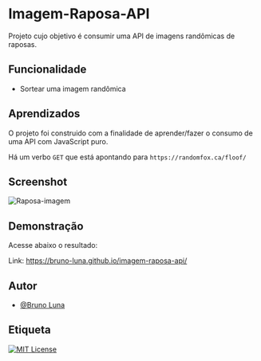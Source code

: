 
# Imagem-Raposa-API

Projeto cujo objetivo é consumir uma API de imagens randômicas de raposas.




## Funcionalidade

- Sortear uma imagem randômica


## Aprendizados

O projeto foi construido com a finalidade de aprender/fazer o consumo de uma API com JavaScript puro. 

Há um verbo `GET` que está apontando para `https://randomfox.ca/floof/`


## Screenshot

![Raposa-imagem](https://raw.githubusercontent.com/Bruno-Luna/imagem-raposa-api/master/raposa-screenshot.JPG)


## Demonstração

Acesse abaixo o resultado:

Link: https://bruno-luna.github.io/imagem-raposa-api/
## Autor

- [@Bruno Luna](https://github.com/Bruno-Luna)


## Etiqueta

[![MIT License](https://img.shields.io/badge/License-MIT-green.svg)](https://choosealicense.com/licenses/mit/)
